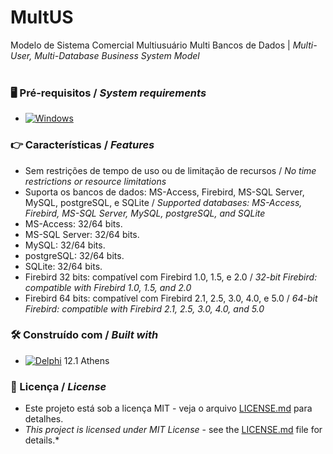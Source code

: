 # MultUS


Modelo de Sistema Comercial Multiusuário Multi Bancos de Dados | *Multi-User, Multi-Database Business System Model*
<br/>
<br/>
### 🖥️ Pré-requisitos / *System requirements*
*  [![Windows](https://img.shields.io/badge/Windows-0078D6?style=for-the-badge&logo=windows&logoColor=white)](https://www.microsoft.com/windows/)


### 👉 Características / *Features*
* Sem restrições de tempo de uso ou de limitação de recursos / *No time restrictions or resource limitations*
* Suporta os bancos de dados: MS-Access, Firebird, MS-SQL Server, MySQL, postgreSQL, e SQLite / *Supported databases: MS-Access, Firebird, MS-SQL Server, MySQL, postgreSQL, and SQLite*
* MS-Access: 32/64 bits.
* MS-SQL Server: 32/64 bits.
* MySQL: 32/64 bits.
* postgreSQL: 32/64 bits.
* SQLite: 32/64 bits.
* Firebird 32 bits: compatível com Firebird 1.0, 1.5, e 2.0 / *32-bit Firebird: compatible with Firebird 1.0, 1.5, and 2.0*
* Firebird 64 bits: compatível com Firebird 2.1, 2.5, 3.0, 4.0, e 5.0 / *64-bit Firebird: compatible with Firebird 2.1, 2.5, 3.0, 4.0, and 5.0*


### 🛠️ Construído com / *Built with*
* [![Delphi](https://img.shields.io/badge/-Delphi-E62431?logo=delphi&logoColor=white&style=plastic)](https://www.embarcadero.com/products/delphi) 12.1 Athens


### 📄 Licença / *License*
* Este projeto está sob a licença MIT - veja o arquivo [LICENSE.md](https://github.com/laertemjr/MultUS/blob/main/LICENSE.md) para detalhes.
* *This project is licensed under MIT License* - see the [LICENSE.md](https://github.com/laertemjr/MultUS/blob/main/LICENSE.md) file for details.*
